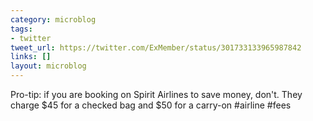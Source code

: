 ```yaml
---
category: microblog
tags:
- twitter
tweet_url: https://twitter.com/ExMember/status/301733133965987842
links: []
layout: microblog
---
```

Pro-tip: if you are booking on Spirit Airlines to save money, don't. They charge $45 for a checked bag and $50 for a carry-on #airline #fees
